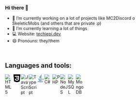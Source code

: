 ### Hi there 👋


- 🔭 I’m currently working on a lot of projects like MC2Discord o SkeleticMobs (and others that are private :p)
- 🌱 I’m currently learning a lot of things
- 💻 Website: [techiepi.dev](https://techiepi.dev)
- 😄 Pronouns: they/them

<br />

 ## Languages and tools:
 
<img align="left" alt="HTML5" width="26px" src="https://raw.githubusercontent.com/simple-icons/simple-icons/4b882220efc78dc824c7647a81b47dd1d4fdd3d8/icons/html5.svg" />
<img align="left" alt="CSS3" width="26px" src="https://raw.githubusercontent.com/simple-icons/simple-icons/4b882220efc78dc824c7647a81b47dd1d4fdd3d8/icons/css3.svg" />
<img align="left" alt="JavaScript" width="26px" src="https://raw.githubusercontent.com/simple-icons/simple-icons/4b882220efc78dc824c7647a81b47dd1d4fdd3d8/icons/javascript.svg" />
<img align="left" alt="TypeScript" width="26px" src="https://raw.githubusercontent.com/simple-icons/simple-icons/0a0586a04e196ed28da6b8c1ba153aae844e37da/icons/typescript.svg" />

<img align="left" alt="Java" width="26px" src="https://raw.githubusercontent.com/simple-icons/simple-icons/e050634479e2fe95312a4d011b786cb6363125ec/icons/java.svg" />
<img align="left" alt="C#" width="26px" src="https://raw.githubusercontent.com/simple-icons/simple-icons/e7db8092d20d291e9c99de0820c8145ecc881ee6/icons/csharp.svg" />

<img align="left" alt="PHP" width="26px" src="https://raw.githubusercontent.com/simple-icons/simple-icons/e050634479e2fe95312a4d011b786cb6363125ec/icons/php.svg" />
<img align="left" alt="NodeJS" width="26px" src="https://raw.githubusercontent.com/simple-icons/simple-icons/ff1efdf524e90812bc2b0825bd4e685e091aaac2/icons/node-dot-js.svg" />

<img align="left" alt="MySQL" width="26px" src="https://raw.githubusercontent.com/simple-icons/simple-icons/e050634479e2fe95312a4d011b786cb6363125ec/icons/mysql.svg" />
<img align="left" alt="MongoDB" width="26px" src="https://raw.githubusercontent.com/simple-icons/simple-icons/4b882220efc78dc824c7647a81b47dd1d4fdd3d8/icons/mongodb.svg" />
 
